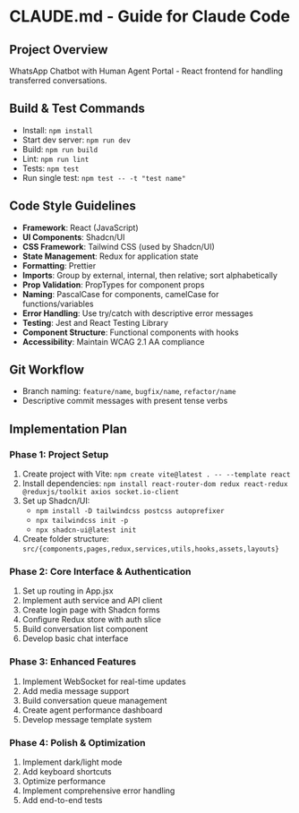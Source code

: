 # CLAUDE.md - Guide for Claude Code

## Project Overview
WhatsApp Chatbot with Human Agent Portal - React frontend for handling transferred conversations.

## Build & Test Commands
- Install: `npm install`
- Start dev server: `npm run dev`
- Build: `npm run build`
- Lint: `npm run lint`
- Tests: `npm test`
- Run single test: `npm test -- -t "test name"` 

## Code Style Guidelines
- **Framework**: React (JavaScript)
- **UI Components**: Shadcn/UI
- **CSS Framework**: Tailwind CSS (used by Shadcn/UI)
- **State Management**: Redux for application state
- **Formatting**: Prettier
- **Imports**: Group by external, internal, then relative; sort alphabetically
- **Prop Validation**: PropTypes for component props
- **Naming**: PascalCase for components, camelCase for functions/variables
- **Error Handling**: Use try/catch with descriptive error messages
- **Testing**: Jest and React Testing Library
- **Component Structure**: Functional components with hooks
- **Accessibility**: Maintain WCAG 2.1 AA compliance

## Git Workflow
- Branch naming: `feature/name`, `bugfix/name`, `refactor/name`
- Descriptive commit messages with present tense verbs

## Implementation Plan

### Phase 1: Project Setup
1. Create project with Vite: `npm create vite@latest . -- --template react`
2. Install dependencies: `npm install react-router-dom redux react-redux @reduxjs/toolkit axios socket.io-client`
3. Set up Shadcn/UI:
   - `npm install -D tailwindcss postcss autoprefixer`
   - `npx tailwindcss init -p`
   - `npx shadcn-ui@latest init`
4. Create folder structure: `src/{components,pages,redux,services,utils,hooks,assets,layouts}`

### Phase 2: Core Interface & Authentication
1. Set up routing in App.jsx
2. Implement auth service and API client
3. Create login page with Shadcn forms
4. Configure Redux store with auth slice
5. Build conversation list component
6. Develop basic chat interface

### Phase 3: Enhanced Features
1. Implement WebSocket for real-time updates
2. Add media message support
3. Build conversation queue management
4. Create agent performance dashboard
5. Develop message template system

### Phase 4: Polish & Optimization
1. Implement dark/light mode
2. Add keyboard shortcuts
3. Optimize performance
4. Implement comprehensive error handling
5. Add end-to-end tests